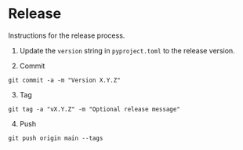 # Release

Instructions for the release process.

1. Update the `version` string in `pyproject.toml` to the release version.

2. Commit
```
git commit -a -m "Version X.Y.Z"
```

3. Tag
```
git tag -a "vX.Y.Z" -m "Optional release message"
```

4. Push
```
git push origin main --tags
```
